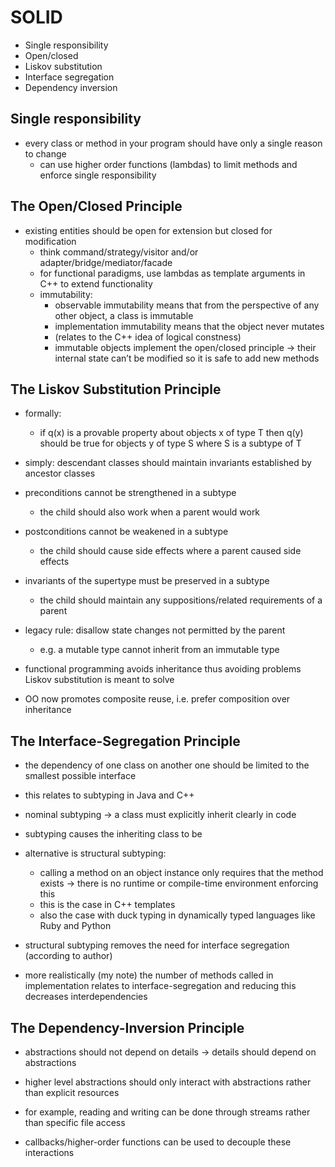 # SOLID
- Single responsibility
- Open/closed
- Liskov substitution
- Interface segregation
- Dependency inversion

## Single responsibility
- every class or method in your program should have only a single reason to change
    - can use higher order functions (lambdas) to limit methods and enforce
      single responsibility

## The Open/Closed Principle
- existing entities should be open for extension but closed for modification
    - think command/strategy/visitor and/or adapter/bridge/mediator/facade
    - for functional paradigms, use lambdas as template arguments in C++ to
      extend functionality
    - immutability:
        - observable immutability means that from the perspective of any other object, a class is immutable
        - implementation immutability means that the object never mutates
        - (relates to the C++ idea of logical constness)
        - immutable objects implement the open/closed principle -> their internal state can’t be modified
           so it is safe to add new methods

## The Liskov Substitution Principle
- formally:
    - if q(x) is a provable property about objects x of type T then q(y) should
      be true for objects y of type S where S is a subtype of T
- simply: descendant classes should maintain invariants established by ancestor
  classes
- preconditions cannot be strengthened in a subtype
    - the child should also work when a parent would work
- postconditions cannot be weakened in a subtype
    - the child should cause side effects where a parent caused side effects
- invariants of the supertype must be preserved in a subtype
    - the child should maintain any suppositions/related requirements of a parent
- legacy rule: disallow state changes not permitted by the parent
    - e.g. a mutable type cannot inherit from an immutable type

- functional programming avoids inheritance thus avoiding problems Liskov substitution
  is meant to solve
- OO now promotes composite reuse, i.e. prefer composition over inheritance

## The Interface-Segregation Principle
- the dependency of one class on another one should be limited to the smallest possible interface

- this relates to subtyping in Java and C++
- nominal subtyping -> a class must explicitly inherit clearly in code
- subtyping causes the inheriting class to be
- alternative is structural subtyping:
    - calling a method on an object instance only requires that the method exists -> there is no runtime or compile-time
      environment enforcing this
    - this is the case in C++ templates
    - also the case with duck typing in dynamically typed languages like Ruby and Python
- structural subtyping removes the need for interface segregation (according to author)
- more realistically (my note) the number of methods called in implementation relates to interface-segregation
  and reducing this decreases interdependencies

## The Dependency-Inversion Principle
- abstractions should not depend on details -> details should depend on abstractions

- higher level abstractions should only interact with abstractions rather than explicit resources
- for example, reading and writing can be done through streams rather than specific file access
- callbacks/higher-order functions can be used to decouple these interactions


